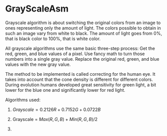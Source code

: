 # GrayScaleAsm
Grayscale algorithm is about switching the original colors from an image to ones representing only the amount of light. The colors possible to obtain in such an image vary from white to black. The amount of light goes from 0%, that is black color to 100%, that is white color.

All grayscale algorithms use the same basic three-step process: Get the red, green, and blue values of a pixel. Use fancy math to turn those numbers into a single gray value. Replace the original red, green, and blue values with the new gray value.

The method to be implemented is called correcting for the human eye. It takes into account that the cone density is different for different colors. During evolution humans developed great sensitivity for green light, a bit lower for the blue one and significantly lower for red light.

Algorithms used:

1. $Grayscale = 0.2126R + 0.7152G + 0.0722B$

2. Grayscale = $Max(R,G,B)+Min(R,G,B)/2$

3. 
